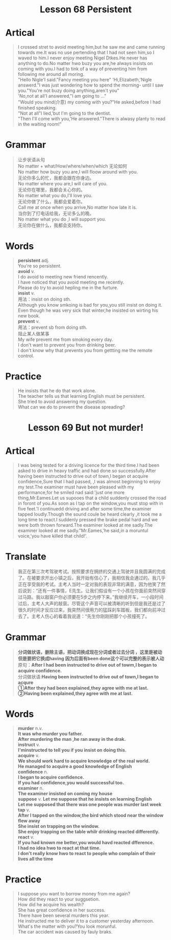 <h1 style="text-align:center;">Lesson 68 Persistent</h1>

# Artical  
>I crossed stret to avoid meeting him,but he saw me and came running towards me.It was no use pertending that I had not seen him,so I waved to him.I never enjoy meeting Nigel Dtkes.He never has anything to do.No matter hwo buzy you are,he always insists on coming with you.I had to tink of a  way of preventing him from following me around all moring.  
"Hello Nigle'I said."Fancy meeting you here"
'Hi,Elizabeth,'Nigle answerd."I was just wondering how to spend the morning- until I saw you."You're not buzy doing anything,aren't you"  
'No,not at all'I answered,"I am going to ..."  
"Would you mind(介意) my coming with you?"He asked,before I had finished speaking.  
"Not at all"I lied,'but I'm going to the dentist.  
"Then I'll come with you,'He answered."There is alwasy planty to read in the waiting room!"  

# Grammar  
>让步状语从句  
No matter + what/How/where/when/which 无论如何   
No matter how buzy you are,I will floow around with you.  
无论你多么的忙，我都会跟在你身边。  
No matter where you are,I will care of you.  
无论你在哪里，我都会关心你的。  
No matter what you do,I'll love you.  
无论你做了什么，我都会爱着你。  
Call me at once when you arrive,No matter how late it is.  
当你到了打电话给我，无论多么的晚。  
No matter what you do ,I will support you.  
无论你在做什么，我都会支持你。  

# Words  
> **persistent** adj.  
You're so persistent.  
**avoid** v.   
I do avoid to meeting new friend rencently.  
I have noticed that you avoid meeting me recently.  
Please do try to avoid hepling me in the furture.  
**insist** v.  
用法：insist on doing sth.  
Although you know smkoing is bad for you,you still insist on doing it.  
Even though he was very sick that winter,he insisted on wirting his new book.  
**prevent** v.  
用法：prevent sb from doing sth.  
阻止某人做某事  
My wife prevent me from smoking every day.  
I don't want to prevent you from drinking beer.  
I don't know why that prevents you from gettting me the remote control.  
# Practice  
>He insists that he do that work alone.  
The teacher tells us that learning English must be persistent.  
She tried to avoid answering my question.  
What can we do to prevent the disease spreading?  


<h1 style="text-align:center">Lesson 69 But not murder!</h1>

# Artical  
>I was being tested for a driving licence for the third time.I had been asked to drive in heavy traffic and had done so successfully.After having been instructed to drive out of town,I began ot acquire confidence,Sure that I had passed, ,I was almost beginning to enjoy my test.The examiner must have been pleased with my performance,for he smiled nad said:'just one more thing,Mr.Eames.Let us supooes that a child suddenly crossed the road in foront of you.As soon as I tap on the window,you must stop with in five feet.'I continuedd driving and after some time,the examiner tapped loudly.Though the sound coule be heard clearly ,it took me a long time to react.I suddenly pressed the brake pedal hard and we were both thrown forward.The examiner looked at me sadly.The examiner looked at me sadly."Mr.Eames,'he said,in a moruntul voice,'you have killed that child!'.

# Translate
>我正在第三次考驾驶考试。按照要求在拥挤的交通上驾驶并且我圆满的完成了。在被要求开出小镇之后，我开始有信心了，我相信我会通过的。我几乎正在享受我的考试。主考人当时一定对我的表现非常的满意，因为他笑了然后说到：“还有一件事情，E先生。让我们假设有一个小孩在你面前突然间穿过马路。我以敲窗户你必须要在5步之内停下来。”我继续开车，一小段时间过后，主考人大声的敲窗。尽管这个声音可以被清晰的听到但是我还是过了很久的时间才反应过来，我突然间很用力的猛踩刹车踏板，我们都向前冲过去了。主考人伤心的看着我说道：“先生你刚刚把那个小孩撞死了。

# Grammar  
>**分词做状语，删除主语，把动词换成现在分词或者过去分词  ，这里是被动 但是要把它换成having 因为后面有been done这个可以完整的表示被人动**  
 原句：**After I had been instructed to drive out of towm,I began to acquire confidence.**  
 分词做状语:**Having been instructed to drive out of town,I began to acqure**  
**①After they had been explained,they agree with me at last.**  
**②Having been explained,they agree with me at last.**  

# Words  
>**murder** n.v.  
**It was who murder you father.**  
**After murdering the man ,he ran away in the drak.**  
**instruct** v.  
**I'minstructed to tell you if you insist on doing this.**  
**acquire** v.  
**We should work hard to acquire knowledge of the real world.**  
**He managed to acquire a good knowledge of English**  
**confidence** n.  
**I began to acquire confidence.**  
**If you had confidence,you would  successful too.**  
**examiner**  n.  
**The examiner insisted on coming my house**  
**suppose** v.
**Let me suppose that he insists on learning English**  
**Let me supposed that there was one people was  murder last week**  
**tap** v.  
**After I tapped on the window,the bird which stood near the window flew away**  
**She insist on trapping on the window.**  
**She enjoy trapping on the table whilr drinking reacted differently.**  
**react** v.  
**If you had known me better,you would havd reacted dfference.**  
**I had no idea hwo to react at that time.**  
**I don't really know hwo to react to people who complain of their lives all the time**  
# Practice  
>I suppose you want to borrow money from me again?  
How did they react to your suggsetion.  
How did he acquire his wealth?  
She has great confidence in her success.  
There have been several murders this year.  
He instructed me to deliver it to a customer yesterday afternoon.  
What's the matter with you?You look morunful.  
The car accident was caused by fauly braks.  
